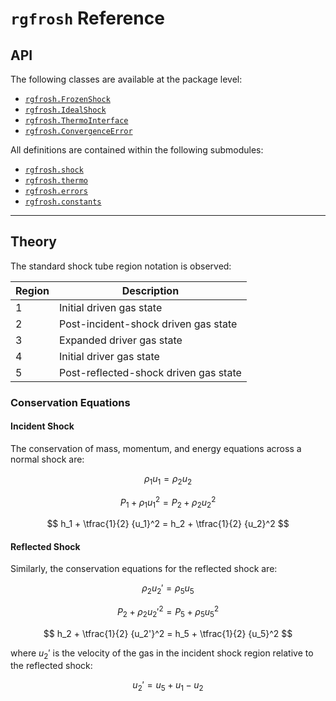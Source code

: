# `rgfrosh` Reference

## API

The following classes are available at the package level:

- [`rgfrosh.FrozenShock`](shock/frozen/)
- [`rgfrosh.IdealShock`](shock/ideal/)
- [`rgfrosh.ThermoInterface`](thermo/#rgfrosh.thermo.ThermoInterface)
- [`rgfrosh.ConvergenceError`](errors/#errors.ConvergenceError)

All definitions are contained within the following submodules:

- [`rgfrosh.shock`](shock/)
- [`rgfrosh.thermo`](thermo/)
- [`rgfrosh.errors`](errors/)
- [`rgfrosh.constants`](constants/)

---

## Theory

The standard shock tube region notation is observed:
    
| Region | Description                           |
| ------ | ------------------------------------- |
| 1      | Initial driven gas state              |
| 2      | Post-incident-shock driven gas state  | 
| 3      | Expanded driver gas state             | 
| 4      | Initial driver gas state              |
| 5      | Post-reflected-shock driven gas state |

### Conservation Equations

#### Incident Shock

The conservation of mass, momentum, and energy equations across a normal shock are:

$$
\rho_1 u_1 = \rho_2 u_2
$$

$$
P_1 + \rho_1 {u_1}^2 = P_2 + \rho_2 {u_2}^2
$$

$$
h_1 + \tfrac{1}{2} {u_1}^2 = h_2 + \tfrac{1}{2} {u_2}^2
$$

#### Reflected Shock

Similarly, the conservation equations for the reflected shock are:

$$
\rho_2 u_2' = \rho_5 u_5
$$

$$
P_2 + \rho_2 {u_2'}^2 = P_5 + \rho_5 {u_5}^2
$$

$$
h_2 + \tfrac{1}{2} {u_2'}^2 = h_5 + \tfrac{1}{2} {u_5}^2
$$

where $u_2'$ is the velocity of the gas in the incident shock region relative to the reflected shock:

$$
u_2' = u_5 + u_1 - u_2
$$
